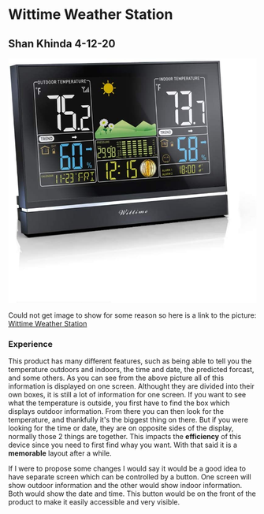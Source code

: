 # Wittime Weather Station

## Shan Khinda 4-12-20

![alt text](assets/wittime.jpg "Wittime Station")

Could not get image to show for some reason so here is a link to the picture:
[Wittime Weather Station](https://images-na.ssl-images-amazon.com/images/I/51ddaqVl0kL._AC_SL1000_.jpg)


### Experience
  This product has many different features, such as being able to tell you the temperature outdoors and indoors, the time and date, the predicted forcast, and some others. As you can see from the above picture all of this information is displayed on one screen. Althought they are divided into their own boxes, it is still a lot of information for one screen. If you want to see what the temperature is outside, you first have to find the box which displays outdoor information. From there you can then look for the temperature, and thankfully it's the biggest thing on there. But if you were looking for the time or date, they are on opposite sides of the display, normally those 2 things are together. This impacts the **efficiency** of this device since you need to first find whay you want. With that said it is a **memorable** layout after a while.
  
  If I were to propose some changes I would say it would be a good idea to have separate screen which can be controlled by a button. One screen will show outdoor information and the other would show indoor information. Both would show the date and time. This button would be on the front of the product to make it easily accessible and very visible. 
